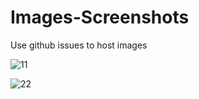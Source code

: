 # Images-Screenshots
Use github issues to host images

![11](https://cloud.githubusercontent.com/assets/22867810/19523391/e7250284-9661-11e6-98bf-687887f1d9a0.png)

![22](https://cloud.githubusercontent.com/assets/22867810/19523675/c43ae76a-9662-11e6-894f-c11a38b195fb.png)


